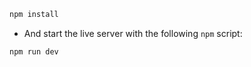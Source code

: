 ```bash
npm install
```

* And start the live server with the following `npm` script:

```bash
npm run dev
```
